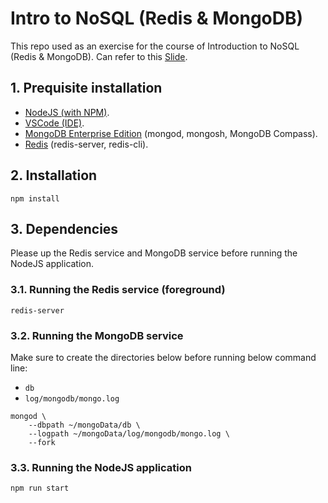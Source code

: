 # Intro to NoSQL (Redis & MongoDB)

This repo used as an exercise for the course of Introduction to NoSQL (Redis & MongoDB).
Can refer to this [Slide](https://drive.google.com/file/d/1uJAIM_4jy67sQsiGf2jA7fE_rApLgFfj/view?usp=drive_link).

## 1. Prequisite installation
- [NodeJS (with NPM)](https://nodejs.org/en/download).
- [VSCode (IDE)](https://code.visualstudio.com/download).
- [MongoDB Enterprise Edition](https://www.mongodb.com/docs/manual/installation/) (mongod, mongosh, MongoDB Compass).
- [Redis](https://redis.io/docs/latest/operate/oss_and_stack/install/install-redis/) (redis-server, redis-cli).

## 2. Installation
```
npm install
```

## 3. Dependencies
Please up the Redis service and MongoDB service before running the NodeJS application.

### 3.1. Running the Redis service (foreground)
```
redis-server
```

### 3.2. Running the MongoDB service
Make sure to create the directories below before running below command line:
- `db`
- `log/mongodb/mongo.log`
```
mongod \
    --dbpath ~/mongoData/db \
    --logpath ~/mongoData/log/mongodb/mongo.log \
    --fork
```

### 3.3. Running the NodeJS application
```
npm run start
```
